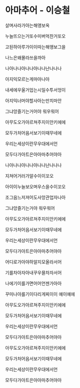 # 아마추어 - 이승철

살며사라가아는해앵보옥

누늘뜨으는거또수미버억찬거또오

고된하아루가이이따는해앵보그을

나느은왜몰라쓰을까아

나아나나아나나아나나난나나나

아지익모르는게마아나아

내세에우울거업는시일수투서엉이

아지익너머야할사아는만치마안

그냐앙즐기는거어야 워우워어

아무도오가아르쳐주지이안키에에

모두가처어음서보기이때무네에

우리는세상이란무우대에서언

모두다가아트은아아마추어야아

나아나나아나나아나나난나나나



지쳐어거러가알수이이꼬오

아이이누늘보오며우스을수이꼬오

조그음느저져어도사앙관업자나아

그냐앙즐기는거야 워우워어

아무도오가아르쳐주지이안키에에

모두가처어음서보기이때무네에

우리는세상이란무우대에서언

모두다가아트은아아마추어야아

어디로가아야하알지모올라서어

기를차아자아내꾸우믈차자서어

나에기이를가면어어언젠가아아

꾸미나아를기이다리게찌이이 예이예에



아무도오가아르쳐주지이안키에에

모두가처어음서보기이때무네에

우리는세상이란무우대에서언

모두다가아트은아아마추어야아

아무도오가아르쳐주지이안키에에

모두가처어음서보기이때무네에

우리는세상이란무우대에서언

모두다가아트은아아마추어야아

